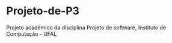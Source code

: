 # Projeto-de-P3
Projeto acadêmico da disciplina Projeto de software, Instituto de Computação - UFAL
